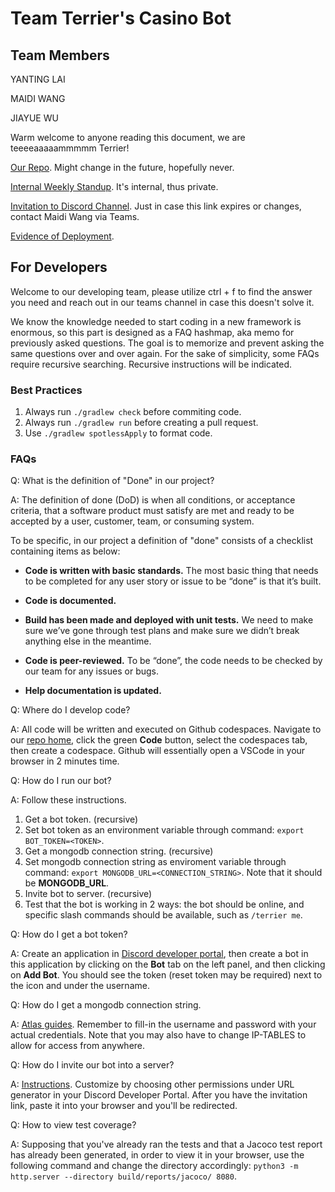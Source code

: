 # Team Terrier's Casino Bot

## Team Members

YANTING LAI

MAIDI WANG

JIAYUE WU

Warm welcome to anyone reading this document, we are teeeeaaaaammmmm Terrier!

[Our Repo](https://github.com/CS5500-S-2023/team-terrier). Might change in the future, hopefully never.

[Internal Weekly Standup](https://docs.google.com/document/d/1u6i3ZB6oWx0LWF0-WjuNrm2Efz2PWLI4EcHhgXsZnlk/edit?usp=sharing). It's internal, thus private.

[Invitation to Discord Channel](https://discord.gg/aE6qc7FgtU). Just in case this link expires or changes, contact Maidi Wang via Teams.

[Evidence of Deployment](https://docs.google.com/document/d/1R9MpqoMrWiBuT3l0llq48raZmd4Wsz_G6D2BNeUy-Yk/edit?usp=sharing).

## For Developers

Welcome to our developing team, please utilize ctrl + f to find the answer you need and reach out in our teams channel in case this doesn't solve it.

We know the knowledge needed to start coding in a new framework is enormous, so this part is designed as a FAQ hashmap, aka memo for previously asked questions. The goal is to memorize and prevent asking the same questions over and over again. For the sake of simplicity, some FAQs require recursive searching. Recursive instructions will be indicated.

### Best Practices

1. Always run `./gradlew check` before commiting code.
2. Always run `./gradlew run` before creating a pull request.
3. Use `./gradlew spotlessApply` to format code.

### FAQs

Q: What is the definition of "Done" in our project?

A: The definition of done (DoD) is when all conditions, or acceptance criteria, that a software product must satisfy are met and ready to be accepted by a user, customer, team, or consuming system.

To be specific, in our project a definition of "done" consists of a checklist containing items as below:

- **Code is written with basic standards.** The most basic thing that needs to be completed for any user story or issue to be “done” is that it’s built.

- **Code is documented.**

- **Build has been made and deployed with unit tests.** We need to make sure we’ve gone through test plans and make sure we didn’t break anything else in the meantime.

- **Code is peer-reviewed.** To be “done”, the code needs to be checked by our team for any issues or bugs.

- **Help documentation is updated.**


Q: Where do I develop code?

A: All code will be written and executed on Github codespaces. Navigate to our [repo home](https://github.com/CS5500-S-2023/team-terrier), click the green **Code** button, select the codespaces tab, then create a codespace. Github will essentially open a VSCode in your browser in 2 minutes time.

Q: How do I run our bot?

A: Follow these instructions.

1. Get a bot token. (recursive)
2. Set bot token as an environment variable through command: `export BOT_TOKEN=<TOKEN>`.
3. Get a mongodb connection string. (recursive)
4. Set mongodb connection string as enviroment variable through command: `export MONGODB_URL=<CONNECTION_STRING>`. Note that it should be **MONGODB_URL**.
5. Invite bot to server. (recursive)
6. Test that the bot is working in 2 ways: the bot should be online, and specific slash commands should be available, such as `/terrier me`.

Q: How do I get a bot token?

A: Create an application in [Discord developer portal](https://discord.com/developers/applications), then create a bot in this application by clicking on the **Bot** tab on the left panel, and then clicking on **Add Bot**. You should see the token (reset token may be required) next to the icon and under the username.

Q: How do I get a mongodb connection string.

A: [Atlas guides](https://www.mongodb.com/docs/guides/atlas/connection-string/). Remember to fill-in the username and password with your actual credentials. Note that you may also have to change IP-TABLES to allow for access from anywhere.

Q: How do I invite our bot into a server?

A: [Instructions](https://discordjs.guide/preparations/adding-your-bot-to-servers.html#bot-invite-links). Customize by choosing other permissions under URL generator in your Discord Developer Portal. After you have the invitation link, paste it into your browser and you'll be redirected.

Q: How to view test coverage?

A: Supposing that you've already ran the tests and that a Jacoco test report has already been generated, in order to view it in your browser, use the following command and change the directory accordingly: `python3 -m http.server --directory build/reports/jacoco/ 8080`.
